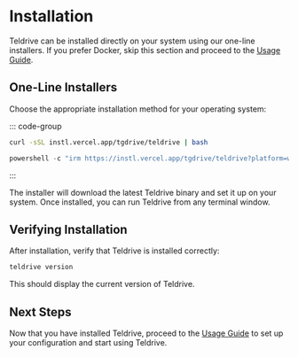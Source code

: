 # Installation

Teldrive can be installed directly on your system using our one-line installers. If you prefer Docker, skip this section and proceed to the [Usage Guide](/docs/getting-started/usage.md).

## One-Line Installers

Choose the appropriate installation method for your operating system:

::: code-group
```sh [macOS/Linux (curl)]
curl -sSL instl.vercel.app/tgdrive/teldrive | bash
```

```powershell [PowerShell/cmd.exe]
powershell -c "irm https://instl.vercel.app/tgdrive/teldrive?platform=windows|iex"
```
:::

The installer will download the latest Teldrive binary and set it up on your system. Once installed, you can run Teldrive from any terminal window.

## Verifying Installation

After installation, verify that Teldrive is installed correctly:

```sh
teldrive version
```

This should display the current version of Teldrive.

## Next Steps

Now that you have installed Teldrive, proceed to the [Usage Guide](/docs/getting-started/usage.md) to set up your configuration and start using Teldrive.
